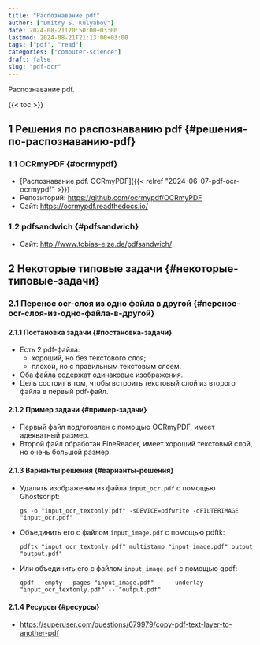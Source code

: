 ```yaml
---
title: "Распознавание pdf"
author: ["Dmitry S. Kulyabov"]
date: 2024-08-21T20:50:00+03:00
lastmod: 2024-08-21T21:13:00+03:00
tags: ["pdf", "read"]
categories: ["computer-science"]
draft: false
slug: "pdf-ocr"
---
```


Распознавание pdf.

<!--more-->

{{< toc >}}


## <span class="section-num">1</span> Решения по распознаванию pdf {#решения-по-распознаванию-pdf}


### <span class="section-num">1.1</span> OCRmyPDF {#ocrmypdf}

-   [Распознавание pdf. OCRmyPDF]({{< relref "2024-06-07-pdf-ocr-ocrmypdf" >}})
-   Репозиторий: <https://github.com/ocrmypdf/OCRmyPDF>
-   Сайт: <https://ocrmypdf.readthedocs.io/>


### <span class="section-num">1.2</span> pdfsandwich {#pdfsandwich}

-   Сайт: <http://www.tobias-elze.de/pdfsandwich/>


## <span class="section-num">2</span> Некоторые типовые задачи {#некоторые-типовые-задачи}


### <span class="section-num">2.1</span> Перенос ocr-слоя из одно файла в другой {#перенос-ocr-слоя-из-одно-файла-в-другой}


#### <span class="section-num">2.1.1</span> Постановка задачи {#постановка-задачи}

-   Есть 2 pdf-файла:
    -   хороший, но без текстового слоя;
    -   плохой, но с правильным текстовым слоем.
-   Оба файла содержат одинаковые изображения.
-   Цель состоит в том, чтобы встроить текстовый слой из второго файла в первый pdf-файл.


#### <span class="section-num">2.1.2</span> Пример задачи {#пример-задачи}

-   Первый файл подготовлен с помощью OCRmyPDF, имеет адекватный размер.
-   Второй файл обработан FineReader, имеет хороший текстовый слой, но очень большой размер.


#### <span class="section-num">2.1.3</span> Варианты решения {#варианты-решения}

-   Удалить изображения из файла `input_ocr.pdf` с помощью Ghostscript:
    ```shell
    gs -o "input_ocr_textonly.pdf" -sDEVICE=pdfwrite -dFILTERIMAGE "input_ocr.pdf"
    ```
-   Объединить его с файлом `input_image.pdf` с помощью pdftk:
    ```shell
    pdftk "input_ocr_textonly.pdf" multistamp "input_image.pdf" output "output.pdf"
    ```
-   Или объединить его с файлом `input_image.pdf` с помощью qpdf:
    ```shell
    qpdf --empty --pages "input_image.pdf" -- --underlay "input_ocr_textonly.pdf" -- "output.pdf"
    ```


#### <span class="section-num">2.1.4</span> Ресурсы {#ресурсы}

-   <https://superuser.com/questions/679979/copy-pdf-text-layer-to-another-pdf>
